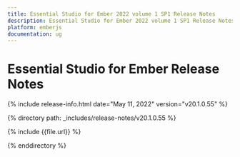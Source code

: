 ```yaml
---
title: Essential Studio for Ember 2022 volume 1 SP1 Release Notes  
description: Essential Studio for Ember 2022 volume 1 SP1 Release Notes  
platform: emberjs
documentation: ug
---
```


# Essential Studio for Ember  Release Notes  

{% include release-info.html date="May 11, 2022"  version="v20.1.0.55" %} 

{% directory path: _includes/release-notes/v20.1.0.55 %}

{% include {{file.url}} %}

{% enddirectory %}